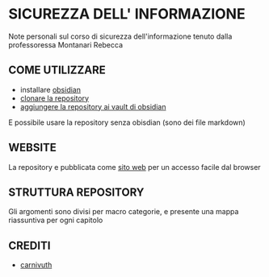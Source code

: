 # SICUREZZA DELL' INFORMAZIONE

Note personali sul corso di sicurezza dell'informazione tenuto dalla professoressa Montanari Rebecca

## COME UTILIZZARE

- installare [obsidian](https://obsidian.md/)
- [clonare la repository](https://github.com/carnivuth/cpvision.git)
- [aggiungere la repository ai vault di obsidian](https://help.obsidian.md/Files+and+folders/Manage+vaults#Create+vault+from+an+existing+folder)

E possibile usare la repository senza obisdian (sono dei file markdown)

## WEBSITE

La repository e pubblicata come [sito web](https://carnivuth.github.io/sicurezza_informazione/) per un accesso facile dal browser

## STRUTTURA REPOSITORY

Gli argomenti sono divisi per macro categorie, e presente una mappa riassuntiva per ogni capitolo

## CREDITI

- [carnivuth](https://github.com/carnivuth)
